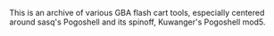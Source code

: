 This is an archive of various GBA flash cart tools, especially centered around sasq's Pogoshell and its spinoff, Kuwanger's Pogoshell mod5.
